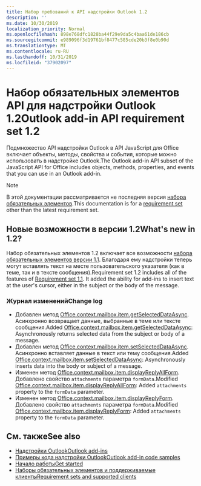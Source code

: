 ```yaml
---
title: Набор требований к API надстройки Outlook 1.2
description: ''
ms.date: 10/30/2019
localization_priority: Normal
ms.openlocfilehash: 898e768dfc1828ba44f29e9da5c4baa61de186cb
ms.sourcegitcommit: e989096f3d19761bf8477c585cde20b3f8e0b90d
ms.translationtype: MT
ms.contentlocale: ru-RU
ms.lasthandoff: 10/31/2019
ms.locfileid: "37902097"
---
```

# <a name="outlook-add-in-api-requirement-set-12"></a><span data-ttu-id="38a91-102">Набор обязательных элементов API для надстройки Outlook 1.2</span><span class="sxs-lookup"><span data-stu-id="38a91-102">Outlook add-in API requirement set 1.2</span></span>

<span data-ttu-id="38a91-103">Подмножество API надстройки Outlook в API JavaScript для Office включает объекты, методы, свойства и события, которые можно использовать в надстройке Outlook.</span><span class="sxs-lookup"><span data-stu-id="38a91-103">The Outlook add-in API subset of the JavaScript API for Office includes objects, methods, properties, and events that you can use in an Outlook add-in.</span></span>

> [!NOTE]
> <span data-ttu-id="38a91-104">В этой документации рассматривается не последняя версия [набора обязательных элементов](/office/dev/add-ins/reference/requirement-sets/outlook-api-requirement-sets).</span><span class="sxs-lookup"><span data-stu-id="38a91-104">This documentation is for a [requirement set](/office/dev/add-ins/reference/requirement-sets/outlook-api-requirement-sets) other than the latest requirement set.</span></span> 

## <a name="whats-new-in-12"></a><span data-ttu-id="38a91-105">Новые возможности в версии 1.2</span><span class="sxs-lookup"><span data-stu-id="38a91-105">What's new in 1.2?</span></span>

<span data-ttu-id="38a91-p101">Набор обязательных элементов 1.2 включает все возможности [набора обязательных элементов версии 1.1](../requirement-set-1.1/outlook-requirement-set-1.1.md). Благодаря ему надстройки теперь могут вставлять текст на месте пользовательского указателя (как в теме, так и в тексте сообщения).</span><span class="sxs-lookup"><span data-stu-id="38a91-p101">Requirement set 1.2 includes all of the features of [Requirement set 1.1](../requirement-set-1.1/outlook-requirement-set-1.1.md). It added the ability for add-ins to insert text at the user's cursor, either in the subject or the body of the message.</span></span>

### <a name="change-log"></a><span data-ttu-id="38a91-108">Журнал изменений</span><span class="sxs-lookup"><span data-stu-id="38a91-108">Change log</span></span>

- <span data-ttu-id="38a91-109">Добавлен метод [Office.context.mailbox.item.getSelectedDataAsync](office.context.mailbox.item.md#getselecteddataasynccoerciontype-options-callback--string). Асинхронно возвращает данные, выбранные в теме или тексте сообщения.</span><span class="sxs-lookup"><span data-stu-id="38a91-109">Added [Office.context.mailbox.item.getSelectedDataAsync](office.context.mailbox.item.md#getselecteddataasynccoerciontype-options-callback--string): Asynchronously returns selected data from the subject or body of a message.</span></span>
- <span data-ttu-id="38a91-110">Добавлен метод [Office.context.mailbox.item.setSelectedDataAsync](office.context.mailbox.item.md#setselecteddataasyncdata-options-callback). Асинхронно вставляет данные в текст или тему сообщения.</span><span class="sxs-lookup"><span data-stu-id="38a91-110">Added [Office.context.mailbox.item.setSelectedDataAsync](office.context.mailbox.item.md#setselecteddataasyncdata-options-callback): Asynchronously inserts data into the body or subject of a message.</span></span>
- <span data-ttu-id="38a91-111">Изменен метод [Office.context.mailbox.item.displayReplyAllForm](office.context.mailbox.item.md#displayreplyallformformdata-callback). Добавлено свойство `attachments` параметра `formData`.</span><span class="sxs-lookup"><span data-stu-id="38a91-111">Modified [Office.context.mailbox.item.displayReplyAllForm](office.context.mailbox.item.md#displayreplyallformformdata-callback): Added `attachments` property to the `formData` parameter.</span></span>
- <span data-ttu-id="38a91-112">Изменен метод [Office.context.mailbox.item.displayReplyForm](office.context.mailbox.item.md#displayreplyformformdata-callback). Добавлено свойство `attachments` параметра `formData`.</span><span class="sxs-lookup"><span data-stu-id="38a91-112">Modified [Office.context.mailbox.item.displayReplyForm](office.context.mailbox.item.md#displayreplyformformdata-callback): Added `attachments` property to the `formData` parameter.</span></span>

## <a name="see-also"></a><span data-ttu-id="38a91-113">См. также</span><span class="sxs-lookup"><span data-stu-id="38a91-113">See also</span></span>

- [<span data-ttu-id="38a91-114">Надстройки Outlook</span><span class="sxs-lookup"><span data-stu-id="38a91-114">Outlook add-ins</span></span>](/outlook/add-ins/)
- [<span data-ttu-id="38a91-115">Примеры кода надстройки Outlook</span><span class="sxs-lookup"><span data-stu-id="38a91-115">Outlook add-in code samples</span></span>](https://developer.microsoft.com/outlook/gallery/?filterBy=Outlook,Samples,Add-ins)
- [<span data-ttu-id="38a91-116">Начало работы</span><span class="sxs-lookup"><span data-stu-id="38a91-116">Get started</span></span>](/outlook/add-ins/quick-start)
- [<span data-ttu-id="38a91-117">Наборы обязательных элементов и поддерживаемые клиенты</span><span class="sxs-lookup"><span data-stu-id="38a91-117">Requirement sets and supported clients</span></span>](../../requirement-sets/outlook-api-requirement-sets.md)
